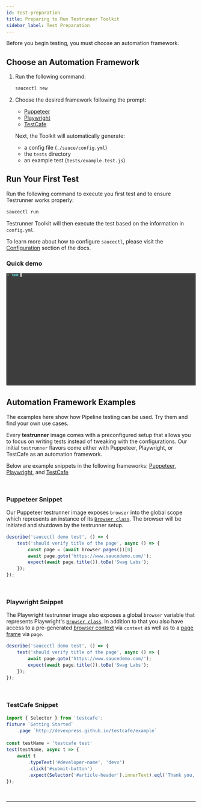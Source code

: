 ```yaml
---
id: test-preparation
title: Preparing to Run Testrunner Toolkit
sidebar_label: Test Preparation
---
```


Before you begin testing, you must choose an automation framework.

## Choose an Automation Framework
1. Run the following command:
    ```bash
    saucectl new
    ```
2. Choose the desired framework following the prompt:
    * [Puppeteer](https://github.com/puppeteer/puppeteer)
    * [Playwright](https://github.com/microsoft/playwright)
    * [TestCafe](https://devexpress.github.io/testcafe) 
    
    Next, the Toolkit will automatically generate: 
    * a config file (`./sauce/config.yml`)
    * the `tests` directory
    * an example test (`tests/example.test.js`)

## Run Your First Test

Run the following command to execute you first test and to ensure Testrunner works properly:
```bash
saucectl run
```
Testrunner Toolkit will then execute the test based on the information in `config.yml`. 

To learn more about how to configure `saucectl`, please visit the [Configuration](configuring-testrunner-toolkit.md) section of the docs. 

### Quick demo

<!--![Demo](https://gist.githubusercontent.com/diemol/f24bb230a0e3b41a052a1d9c1ff41f9e/raw/a325b6c1da77d4d4a804842da7307b055e7b50d2/saucectl-demo.gif)-->

![Demo](assets/saucectl-demo.gif)

## Automation Framework Examples
The examples here show how Pipeline testing can be used. Try them and find your own use cases. 

Every __testrunner__ image comes with a preconfigured setup that allows you to focus on writing tests instead of tweaking with the configurations. Our initial `testrunner` flavors come either with Puppeteer, Playwright, or TestCafe as an automation framework. 


Below are example snippets in the following frameworks: [Puppeteer](https://pptr.dev/#?product=Puppeteer&version=v3.0.3&show=api-class-browser), [Playwright](https://playwright.dev/#version=v1.0.1&path=docs%2Fcore-concepts.md&q=browser), and [TestCafe](https://devexpress.github.io/testcafe/documentation/reference/test-api/testcontroller/browser.html)

<!--DOCUSAURUS_CODE_TABS-->
<!--Puppeteer-->
<br />

### Puppeteer Snippet
Our Puppeteer testrunner image exposes `browser` into the global scope which represents an instance of its [`Browser class`](https://pptr.dev/#?product=Puppeteer&version=v3.0.4&show=api-class-browser). The browser will be initiated and shutdown by the testrunner setup.

```js
describe('saucectl demo test', () => {
	test('should verify title of the page', async () => {
		const page = (await browser.pages())[0]
		await page.goto('https://www.saucedemo.com/');
		expect(await page.title()).toBe('Swag Labs');
	});
});
```

<!--Playwright-->
<br />

### Playwright Snippet
The Playwright testrunner image also exposes a global `browser` variable that represents Playwright's [`Browser class`](https://playwright.dev/#version=v1.0.2&path=docs%2Fcore-concepts.md&q=browser). In addition to that you also have access to a pre-generated [browser context](https://playwright.dev/#version=v1.0.2&path=docs%2Fcore-concepts.md&q=browser-contexts) via `context` as well as to a [page frame](https://playwright.dev/#version=v1.0.2&path=docs%2Fcore-concepts.md&q=pages-and-frames) via `page`.

```js
describe('saucectl demo test', () => {
	test('should verify title of the page', async () => {
		await page.goto('https://www.saucedemo.com/');
		expect(await page.title()).toBe('Swag Labs');
	});
});
```

<!--TestCafe-->
<br />

### TestCafe Snippet

```js
import { Selector } from 'testcafe';
fixture `Getting Started`
	.page `http://devexpress.github.io/testcafe/example`

const testName = 'testcafe test'
test(testName, async t => {
	await t
		.typeText('#developer-name', 'devx')
		.click('#submit-button')
		.expect(Selector('#article-header').innerText).eql('Thank you, devx!');
});
```

<!--END_DOCUSAURUS_CODE_TABS-->

<br />

___